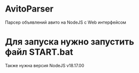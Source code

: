 # AvitoParser
Парсер объявлений авито на NodeJS с Web интерфейсом
# Для запуска нужно запустить файл START.bat
Также нужна версия NodeJS v18.17.00
